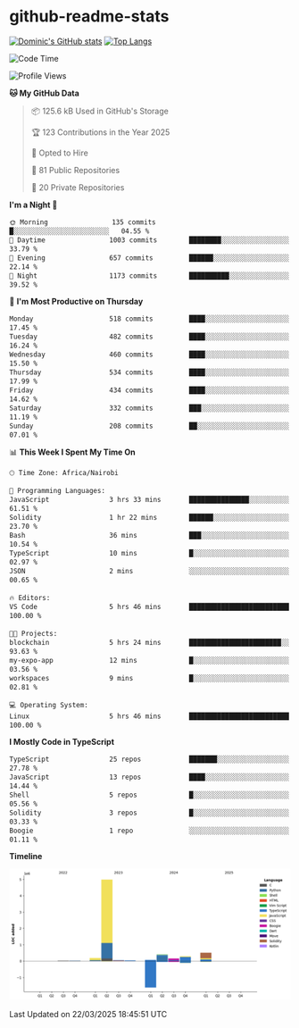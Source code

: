 # github-readme-stats
[![Dominic's GitHub stats](https://github-readme-stats.vercel.app/api?username=Domengo&show_icons=true)](https://github.com/anuraghazra/github-readme-stats)
[![Top Langs](https://github-readme-stats.vercel.app/api/top-langs/?username=Domengo&show_icons=true)](https://github.com/Domengo/github-readme-stats)

<!--START_SECTION:waka-->
![Code Time](http://img.shields.io/badge/Code%20Time-1%2C054%20hrs%2012%20mins-blue)

![Profile Views](http://img.shields.io/badge/Profile%20Views-1-blue)

**🐱 My GitHub Data** 

> 📦 125.6 kB Used in GitHub's Storage 
 > 
> 🏆 123 Contributions in the Year 2025
 > 
> 💼 Opted to Hire
 > 
> 📜 81 Public Repositories 
 > 
> 🔑 20 Private Repositories 
 > 
**I'm a Night 🦉** 

```text
🌞 Morning                135 commits         █░░░░░░░░░░░░░░░░░░░░░░░░   04.55 % 
🌆 Daytime                1003 commits        ████████░░░░░░░░░░░░░░░░░   33.79 % 
🌃 Evening                657 commits         ██████░░░░░░░░░░░░░░░░░░░   22.14 % 
🌙 Night                  1173 commits        ██████████░░░░░░░░░░░░░░░   39.52 % 
```
📅 **I'm Most Productive on Thursday** 

```text
Monday                   518 commits         ████░░░░░░░░░░░░░░░░░░░░░   17.45 % 
Tuesday                  482 commits         ████░░░░░░░░░░░░░░░░░░░░░   16.24 % 
Wednesday                460 commits         ████░░░░░░░░░░░░░░░░░░░░░   15.50 % 
Thursday                 534 commits         ████░░░░░░░░░░░░░░░░░░░░░   17.99 % 
Friday                   434 commits         ████░░░░░░░░░░░░░░░░░░░░░   14.62 % 
Saturday                 332 commits         ███░░░░░░░░░░░░░░░░░░░░░░   11.19 % 
Sunday                   208 commits         ██░░░░░░░░░░░░░░░░░░░░░░░   07.01 % 
```


📊 **This Week I Spent My Time On** 

```text
🕑︎ Time Zone: Africa/Nairobi

💬 Programming Languages: 
JavaScript               3 hrs 33 mins       ███████████████░░░░░░░░░░   61.51 % 
Solidity                 1 hr 22 mins        ██████░░░░░░░░░░░░░░░░░░░   23.70 % 
Bash                     36 mins             ███░░░░░░░░░░░░░░░░░░░░░░   10.54 % 
TypeScript               10 mins             █░░░░░░░░░░░░░░░░░░░░░░░░   02.97 % 
JSON                     2 mins              ░░░░░░░░░░░░░░░░░░░░░░░░░   00.65 % 

🔥 Editors: 
VS Code                  5 hrs 46 mins       █████████████████████████   100.00 % 

🐱‍💻 Projects: 
blockchain               5 hrs 24 mins       ███████████████████████░░   93.63 % 
my-expo-app              12 mins             █░░░░░░░░░░░░░░░░░░░░░░░░   03.56 % 
workspaces               9 mins              █░░░░░░░░░░░░░░░░░░░░░░░░   02.81 % 

💻 Operating System: 
Linux                    5 hrs 46 mins       █████████████████████████   100.00 % 
```

**I Mostly Code in TypeScript** 

```text
TypeScript               25 repos            ███████░░░░░░░░░░░░░░░░░░   27.78 % 
JavaScript               13 repos            ████░░░░░░░░░░░░░░░░░░░░░   14.44 % 
Shell                    5 repos             █░░░░░░░░░░░░░░░░░░░░░░░░   05.56 % 
Solidity                 3 repos             █░░░░░░░░░░░░░░░░░░░░░░░░   03.33 % 
Boogie                   1 repo              ░░░░░░░░░░░░░░░░░░░░░░░░░   01.11 % 
```



**Timeline**

![Lines of Code chart](https://raw.githubusercontent.com/Domengo/Domengo/main/assets/bar_graph.png)


 Last Updated on 22/03/2025 18:45:51 UTC
<!--END_SECTION:waka-->


